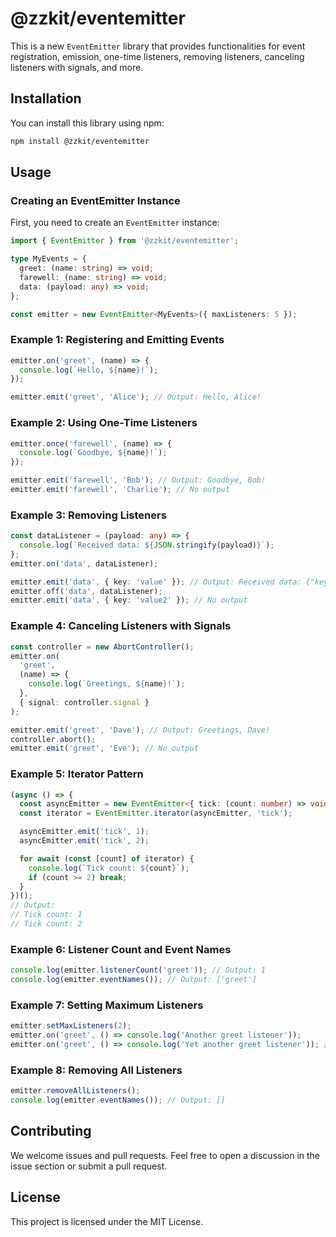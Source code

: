 # @zzkit/eventemitter

This is a new `EventEmitter` library that provides functionalities for event registration, emission, one-time listeners, removing listeners, canceling listeners with signals, and more.

## Installation

You can install this library using npm:

```bash
npm install @zzkit/eventemitter
```

## Usage

### Creating an EventEmitter Instance

First, you need to create an `EventEmitter` instance:

```typescript
import { EventEmitter } from '@zzkit/eventemitter';

type MyEvents = {
  greet: (name: string) => void;
  farewell: (name: string) => void;
  data: (payload: any) => void;
};

const emitter = new EventEmitter<MyEvents>({ maxListeners: 5 });
```

### Example 1: Registering and Emitting Events

```typescript
emitter.on('greet', (name) => {
  console.log(`Hello, ${name}!`);
});

emitter.emit('greet', 'Alice'); // Output: Hello, Alice!
```

### Example 2: Using One-Time Listeners

```typescript
emitter.once('farewell', (name) => {
  console.log(`Goodbye, ${name}!`);
});

emitter.emit('farewell', 'Bob'); // Output: Goodbye, Bob!
emitter.emit('farewell', 'Charlie'); // No output
```

### Example 3: Removing Listeners

```typescript
const dataListener = (payload: any) => {
  console.log(`Received data: ${JSON.stringify(payload)}`);
};
emitter.on('data', dataListener);

emitter.emit('data', { key: 'value' }); // Output: Received data: {"key":"value"}
emitter.off('data', dataListener);
emitter.emit('data', { key: 'value2' }); // No output
```

### Example 4: Canceling Listeners with Signals

```typescript
const controller = new AbortController();
emitter.on(
  'greet',
  (name) => {
    console.log(`Greetings, ${name}!`);
  },
  { signal: controller.signal }
);

emitter.emit('greet', 'Dave'); // Output: Greetings, Dave!
controller.abort();
emitter.emit('greet', 'Eve'); // No output
```

### Example 5: Iterator Pattern

```typescript
(async () => {
  const asyncEmitter = new EventEmitter<{ tick: (count: number) => void }>();
  const iterator = EventEmitter.iterator(asyncEmitter, 'tick');

  asyncEmitter.emit('tick', 1);
  asyncEmitter.emit('tick', 2);

  for await (const [count] of iterator) {
    console.log(`Tick count: ${count}`);
    if (count >= 2) break;
  }
})();
// Output:
// Tick count: 1
// Tick count: 2
```

### Example 6: Listener Count and Event Names

```typescript
console.log(emitter.listenerCount('greet')); // Output: 1
console.log(emitter.eventNames()); // Output: ['greet']
```

### Example 7: Setting Maximum Listeners

```typescript
emitter.setMaxListeners(2);
emitter.on('greet', () => console.log('Another greet listener'));
emitter.on('greet', () => console.log('Yet another greet listener')); // Warning: Max listeners (2) for event 'greet' exceeded!
```

### Example 8: Removing All Listeners

```typescript
emitter.removeAllListeners();
console.log(emitter.eventNames()); // Output: []
```

## Contributing

We welcome issues and pull requests. Feel free to open a discussion in the issue section or submit a pull request.

## License

This project is licensed under the MIT License.

